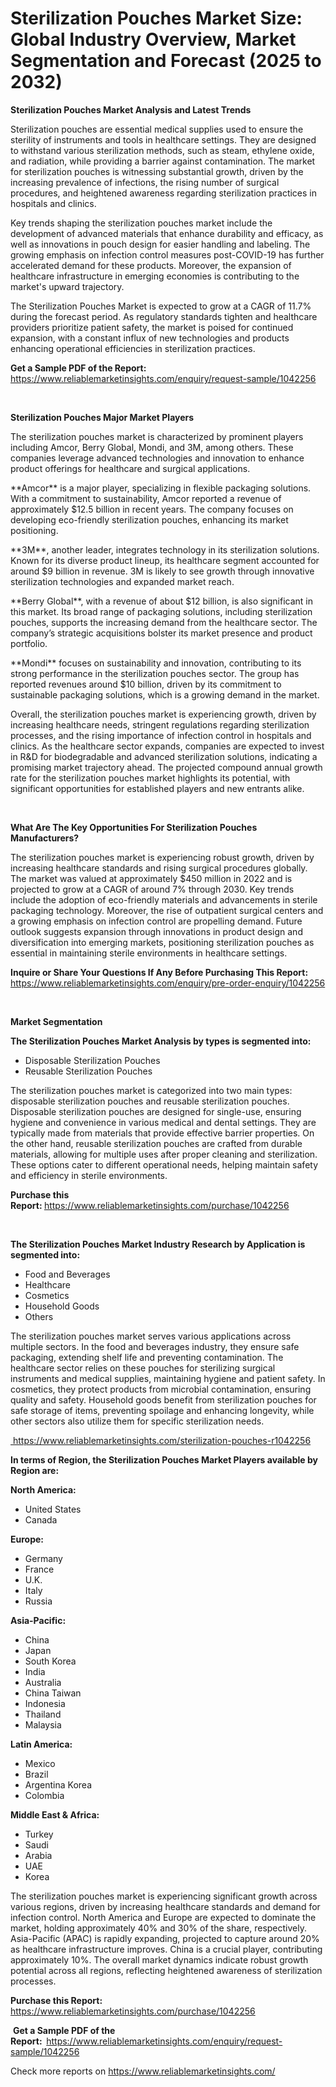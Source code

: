 <p><h1>Sterilization Pouches Market Size: Global Industry Overview, Market Segmentation and Forecast (2025 to 2032)</h1></p><p><strong>Sterilization Pouches Market Analysis and Latest Trends</strong></p>
<p><p>Sterilization pouches are essential medical supplies used to ensure the sterility of instruments and tools in healthcare settings. They are designed to withstand various sterilization methods, such as steam, ethylene oxide, and radiation, while providing a barrier against contamination. The market for sterilization pouches is witnessing substantial growth, driven by the increasing prevalence of infections, the rising number of surgical procedures, and heightened awareness regarding sterilization practices in hospitals and clinics.</p><p>Key trends shaping the sterilization pouches market include the development of advanced materials that enhance durability and efficacy, as well as innovations in pouch design for easier handling and labeling. The growing emphasis on infection control measures post-COVID-19 has further accelerated demand for these products. Moreover, the expansion of healthcare infrastructure in emerging economies is contributing to the market's upward trajectory.</p><p>The Sterilization Pouches Market is expected to grow at a CAGR of 11.7% during the forecast period. As regulatory standards tighten and healthcare providers prioritize patient safety, the market is poised for continued expansion, with a constant influx of new technologies and products enhancing operational efficiencies in sterilization practices.</p></p>
<p><strong>Get a Sample PDF of the Report:&nbsp;</strong> <a href="https://www.reliablemarketinsights.com/enquiry/request-sample/1042256?utm_campaign=3032&utm_medium=2&utm_source=Github&utm_content=ia&utm_term=03032025&utm_id=sterilization-pouches">https://www.reliablemarketinsights.com/enquiry/request-sample/1042256</a></p>
<p>&nbsp;</p>
<p><strong>Sterilization Pouches Major Market Players</strong></p>
<p><p>The sterilization pouches market is characterized by prominent players including Amcor, Berry Global, Mondi, and 3M, among others. These companies leverage advanced technologies and innovation to enhance product offerings for healthcare and surgical applications.</p><p>**Amcor** is a major player, specializing in flexible packaging solutions. With a commitment to sustainability, Amcor reported a revenue of approximately $12.5 billion in recent years. The company focuses on developing eco-friendly sterilization pouches, enhancing its market positioning.</p><p>**3M**, another leader, integrates technology in its sterilization solutions. Known for its diverse product lineup, its healthcare segment accounted for around $9 billion in revenue. 3M is likely to see growth through innovative sterilization technologies and expanded market reach.</p><p>**Berry Global**, with a revenue of about $12 billion, is also significant in this market. Its broad range of packaging solutions, including sterilization pouches, supports the increasing demand from the healthcare sector. The company’s strategic acquisitions bolster its market presence and product portfolio.</p><p>**Mondi** focuses on sustainability and innovation, contributing to its strong performance in the sterilization pouches sector. The group has reported revenues around $10 billion, driven by its commitment to sustainable packaging solutions, which is a growing demand in the market.</p><p>Overall, the sterilization pouches market is experiencing growth, driven by increasing healthcare needs, stringent regulations regarding sterilization processes, and the rising importance of infection control in hospitals and clinics. As the healthcare sector expands, companies are expected to invest in R&D for biodegradable and advanced sterilization solutions, indicating a promising market trajectory ahead. The projected compound annual growth rate for the sterilization pouches market highlights its potential, with significant opportunities for established players and new entrants alike.</p></p>
<p>&nbsp;</p>
<p><strong>What Are The Key Opportunities For Sterilization Pouches Manufacturers?</strong></p>
<p><p>The sterilization pouches market is experiencing robust growth, driven by increasing healthcare standards and rising surgical procedures globally. The market was valued at approximately $450 million in 2022 and is projected to grow at a CAGR of around 7% through 2030. Key trends include the adoption of eco-friendly materials and advancements in sterile packaging technology. Moreover, the rise of outpatient surgical centers and a growing emphasis on infection control are propelling demand. Future outlook suggests expansion through innovations in product design and diversification into emerging markets, positioning sterilization pouches as essential in maintaining sterile environments in healthcare settings.</p></p>
<p><strong>Inquire or Share Your Questions If Any Before Purchasing This Report:</strong> <a href="https://www.reliablemarketinsights.com/enquiry/pre-order-enquiry/1042256?utm_campaign=3032&utm_medium=2&utm_source=Github&utm_content=ia&utm_term=03032025&utm_id=sterilization-pouches">https://www.reliablemarketinsights.com/enquiry/pre-order-enquiry/1042256</a></p>
<p>&nbsp;</p>
<p><strong>Market Segmentation</strong></p>
<p><strong>The Sterilization Pouches Market Analysis by types is segmented into:</strong></p>
<p><ul><li>Disposable Sterilization Pouches</li><li>Reusable Sterilization Pouches</li></ul></p>
<p><p>The sterilization pouches market is categorized into two main types: disposable sterilization pouches and reusable sterilization pouches. Disposable sterilization pouches are designed for single-use, ensuring hygiene and convenience in various medical and dental settings. They are typically made from materials that provide effective barrier properties. On the other hand, reusable sterilization pouches are crafted from durable materials, allowing for multiple uses after proper cleaning and sterilization. These options cater to different operational needs, helping maintain safety and efficiency in sterile environments.</p></p>
<p><strong>Purchase this Report:&nbsp;</strong><a href="https://www.reliablemarketinsights.com/purchase/1042256?utm_campaign=3032&utm_medium=2&utm_source=Github&utm_content=ia&utm_term=03032025&utm_id=sterilization-pouches">https://www.reliablemarketinsights.com/purchase/1042256</a></p>
<p>&nbsp;</p>
<p><strong>The Sterilization Pouches Market Industry Research by Application is segmented into:</strong></p>
<p><ul><li>Food and Beverages</li><li>Healthcare</li><li>Cosmetics</li><li>Household Goods</li><li>Others</li></ul></p>
<p><p>The sterilization pouches market serves various applications across multiple sectors. In the food and beverages industry, they ensure safe packaging, extending shelf life and preventing contamination. The healthcare sector relies on these pouches for sterilizing surgical instruments and medical supplies, maintaining hygiene and patient safety. In cosmetics, they protect products from microbial contamination, ensuring quality and safety. Household goods benefit from sterilization pouches for safe storage of items, preventing spoilage and enhancing longevity, while other sectors also utilize them for specific sterilization needs.</p></p>
<p><a href="https://www.reliablemarketinsights.com/sterilization-pouches-r1042256?utm_campaign=3032&utm_medium=2&utm_source=Github&utm_content=ia&utm_term=03032025&utm_id=sterilization-pouches">&nbsp;https://www.reliablemarketinsights.com/sterilization-pouches-r1042256</a></p>
<p><strong>In terms of Region, the Sterilization Pouches Market Players available by Region are:</strong></p>
<p>
    <p> <strong> North America: </strong>
        <ul>
            <li>United States</li>
            <li>Canada</li>
        </ul>
        </p> 
    <p> <strong> Europe: </strong>
        <ul>
            <li>Germany</li>
            <li>France</li>
            <li>U.K.</li>
            <li>Italy</li>
            <li>Russia</li>
        </ul>
        </p> 
    <p> <strong> Asia-Pacific: </strong>
        <ul>
            <li>China</li>
            <li>Japan</li>
            <li>South Korea</li>
            <li>India</li>
            <li>Australia</li>
            <li>China Taiwan</li>
            <li>Indonesia</li>
            <li>Thailand</li>
            <li>Malaysia</li>
        </ul>
        </p> 
    <p> <strong> Latin America: </strong>
        <ul>
            <li>Mexico</li>
            <li>Brazil</li>
            <li>Argentina Korea</li>
            <li>Colombia</li>
        </ul>
        </p> 
    <p> <strong> Middle East & Africa: </strong>
        <ul>
            <li>Turkey</li>
            <li>Saudi</li>
            <li>Arabia</li>
            <li>UAE</li>
            <li>Korea</li>
        </ul>
    </p>
    </p>
<p><p>The sterilization pouches market is experiencing significant growth across various regions, driven by increasing healthcare standards and demand for infection control. North America and Europe are expected to dominate the market, holding approximately 40% and 30% of the share, respectively. Asia-Pacific (APAC) is rapidly expanding, projected to capture around 20% as healthcare infrastructure improves. China is a crucial player, contributing approximately 10%. The overall market dynamics indicate robust growth potential across all regions, reflecting heightened awareness of sterilization processes.</p></p>
<p><strong>Purchase this Report: </strong><a href="https://www.reliablemarketinsights.com/purchase/1042256?utm_campaign=3032&utm_medium=2&utm_source=Github&utm_content=ia&utm_term=03032025&utm_id=sterilization-pouches">https://www.reliablemarketinsights.com/purchase/1042256</a></p>
<p>&nbsp;<strong>Get a Sample PDF of the Report:&nbsp;&nbsp;</strong><a href="https://www.reliablemarketinsights.com/enquiry/request-sample/1042256?utm_campaign=3032&utm_medium=2&utm_source=Github&utm_content=ia&utm_term=03032025&utm_id=sterilization-pouches">https://www.reliablemarketinsights.com/enquiry/request-sample/1042256</a></p>
<p><strong></strong></p>
<p>Check more reports on <a href="https://www.reliablemarketinsights.com/?utm_campaign=3032&utm_medium=2&utm_source=Github&utm_content=ia&utm_term=03032025&utm_id=sterilization-pouches">https://www.reliablemarketinsights.com/</a></p>